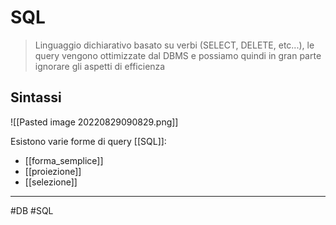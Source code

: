  # SQL
 > Linguaggio dichiarativo basato su verbi (SELECT, DELETE, etc...), le query vengono ottimizzate dal DBMS e possiamo quindi in gran parte ignorare gli aspetti di efficienza

## Sintassi
![[Pasted image 20220829090829.png]]

Esistono varie forme di query [[SQL]]:
- [[forma_semplice]]
- [[proiezione]]
- [[selezione]]

---
#DB #SQL